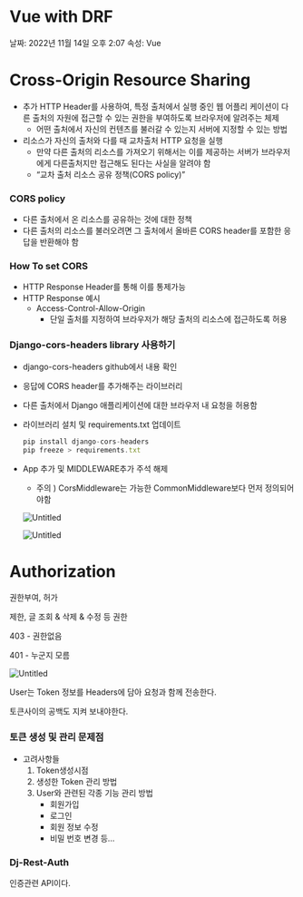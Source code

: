 # Vue with DRF

날짜: 2022년 11월 14일 오후 2:07
속성: Vue

# Cross-Origin Resource Sharing

- 추가 HTTP Header를 사용하여, 특정 출처에서 실행 중인 웹 어플리 케이션이 다른 출처의 자원에 접근할 수 있는 권한을 부여하도록 브라우저에 알려주는 체제
    - 어떤 출처에서 자신의 컨텐츠를 불러갈 수 있는지 서버에 지정할 수 있는 방법
- 리소스가 자신의 출처와 다를 때 교차출처 HTTP 요청을 실행
    - 만약 다른 출처의 리소스를 가져오기 위해서는 이를 제공하는 서버가 브라우저에게 다른출처지만 접근해도 된다는 사실을 알려야 함
    - “교차 출처 리소스 공유 정책(CORS policy)”

### CORS policy

- 다른 출처에서 온 리소스를 공유하는 것에 대한 정책
- 다른 출처의 리소스를 불러오려면 그 출처에서 올바른 CORS header를 포함한 응답을 반환해야 함

### How To set CORS

- HTTP Response Header를 통해 이를 통제가능
- HTTP Response 예시
    - Access-Control-Allow-Origin
        - 단일 출처를 지정하여 브라우저가 해당 출처의 리소스에 접근하도록 허용

### Django-cors-headers library 사용하기

- django-cors-headers github에서 내용 확인
- 응답에 CORS header를 추가해주는 라이브러리
- 다른 출처에서 Django 애플리케이션에 대한 브라우저 내 요청을 허용함

- 라이브러리 설치 및 requirements.txt 업데이트
    
    ```jsx
    pip install django-cors-headers
    pip freeze > requirements.txt
    ```
    
- App 추가 및 MIDDLEWARE추가 주석 해제
    - 주의 ) CorsMiddleware는 가능한 CommonMiddleware보다 먼저 정의되어야함
    
    ![Untitled](Vue%20with%20DRF%20f8ac2523331f468083bad3f16e4e30a0/Untitled.png)
    
    ![Untitled](Vue%20with%20DRF%20f8ac2523331f468083bad3f16e4e30a0/Untitled%201.png)
    

 

# Authorization

권한부여, 허가

제한, 글 조회 & 삭제 & 수정 등 권한

403 - 권한없음

401 - 누군지 모름

![Untitled](Vue%20with%20DRF%20f8ac2523331f468083bad3f16e4e30a0/Untitled%202.png)

User는 Token 정보를 Headers에 담아 요청과 함께 전송한다.

토큰사이의 공백도 지켜 보내야한다.

### 토큰 생성 및 관리 문제점

- 고려사항들
    1. Token생성시점
    2. 생성한 Token 관리 방법
    3. User와 관련된 각종 기능 관리 방법
        - 회원가입
        - 로그인
        - 회원 정보 수정
        - 비밀 번호 변경 등…

### Dj-Rest-Auth

인증관련 API이다.